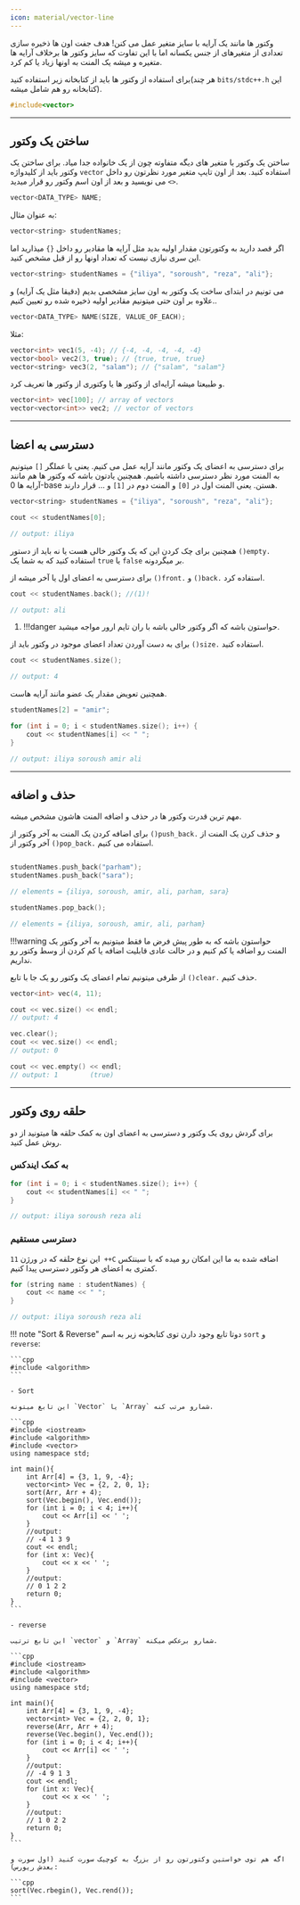 ```yaml
---
icon: material/vector-line
---
```


وکتور ها مانند یک آرایه با سایز متغیر عمل می کنن! هدف جفت اون ها ذخیره سازی تعدادی از متغیرهای از جنس یکسانه اما با این
تفاوت که سایز وکتور ها برخلاف آرایه ها متغیره و میشه یک المنت به اونها زیاد یا کم کرد.

برای استفاده از وکتور ها باید از کتابخانه زیر استفاده کنید(هر چند `bits/stdc++.h` این کتابخانه رو هم شامل میشه).

```cpp
#include<vector>
```

---

## ساختن یک وکتور

ساختن یک وکتور با متغیر های دیگه متفاوته چون از یک خانواده جدا میاد. برای ساختن یک وکتور باید از کلیدواژه `vector`
استفاده کنید. بعد از اون تایپ متغیر مورد نظرتون رو داخل `<>` می نویسید و بعد از اون اسم وکتور رو  قرار میدید.

```cpp
vector<DATA_TYPE> NAME;
```

به عنوان مثال:

```cpp
vector<string> studentNames;
```

اگر قصد دارید به وکتورتون مقدار اولیه بدید مثل آرایه ها مقادیر رو داخل `{}` میذارید اما این سری نیازی نیست که تعداد
اونها رو از قبل مشخص کنید.

```cpp
vector<string> studentNames = {"iliya", "soroush", "reza", "ali"};
```

می تونیم در ابتدای ساخت یک وکتور به اون سایز مشخصی بدیم (دقیقا مثل یک آرایه) و علاوه بر اون حتی میتونیم مقادیر اولیه
ذخیره شده رو تعیین کنیم..

```cpp
vector<DATA_TYPE> NAME(SIZE, VALUE_OF_EACH);
```

مثلا:

```cpp
vector<int> vec1(5, -4); // {-4, -4, -4, -4, -4}
vector<bool> vec2(3, true); // {true, true, true} 
vector<string> vec3(2, "salam"); // {"salam", "salam"}
```

و طبیعتا میشه آرایه‌ای از وکتور ها یا وکتوری از وکتور ها تعریف کرد.
```cpp
vector<int> vec[100]; // array of vectors
vector<vector<int>> vec2; // vector of vectors
```

---

## دسترسی به اعضا

برای دسترسی به اعضای یک وکتور مانند آرایه عمل می کنیم. یعنی با عملگر `[]` میتونیم به المنت مورد نظر دسترسی داشته باشیم.
همچنین یادتون باشه که وکتور ها هم مانند آرایه ها 0-base هستن. یعنی المنت اول در `[0]` و المنت دوم در `[1]` و ... قرار
دارند.

```cpp
vector<string> studentNames = {"iliya", "soroush", "reza", "ali"};

cout << studentNames[0];

// output: iliya
```

همچنین برای چک کردن این که یک وکتور خالی هست یا نه باید از دستور `()empty.` استفاده کنید که به شما یک `true` یا `false`
بر میگردونه.

 برای دسترسی به اعضای اول یا آخر میشه از `()front.` و `()back.` استفاده کرد.

```cpp
cout << studentNames.back(); //(1)!

// output: ali
```

1. !!!danger 
    حواستون باشه که اگر وکتور خالی باشه با ران تایم ارور مواجه میشید.

 برای به دست آوردن تعداد اعضای موجود در وکتور باید از `()size.` استفاده کنید.

```cpp
cout << studentNames.size();

// output: 4
```

همچنین تعویض مقدار یک عضو مانند آرایه هاست.

```cpp
studentNames[2] = "amir";

for (int i = 0; i < studentNames.size(); i++) {
    cout << studentNames[i] << " ";
}

// output: iliya soroush amir ali
```

---

## حذف و اضافه

مهم ترین قدرت وکتور ها در حذف و اضافه المنت هاشون مشخص میشه.

برای اضافه کردن یک المنت به آخر وکتور از `()push_back.` و حذف کرن یک المنت از آخر وکتور از `()pop_back.` استفاده می
کنیم.

```cpp

studentNames.push_back("parham");
studentNames.push_back("sara");

// elements = {iliya, soroush, amir, ali, parham, sara}

studentNames.pop_back();

// elements = {iliya, soroush, amir, ali, parham}
```

!!!warning
    حواستون باشه که به طور پیش فرض ما فقط میتونیم به آخر وکتور یک المنت رو اضافه یا کم کنیم و در حالت عادی قابلیت اضافه
    یا کم کردن از وسط وکتور رو نداریم.


از طرفی میتونیم تمام اعضای یک وکتور رو یک جا با تابع `()clear.` حذف کنیم.

```cpp
vector<int> vec(4, 11);

cout << vec.size() << endl;
// output: 4

vec.clear();
cout << vec.size() << endl;
// output: 0

cout << vec.empty() << endl;
// output: 1        (true)

```

---

## حلقه روی وکتور

برای گردش روی یک وکتور و دسترسی به اعضای اون به کمک حلقه ها میتونید از دو روش عمل کنید.

### به کمک ایندکس

```cpp
for (int i = 0; i < studentNames.size(); i++) {
    cout << studentNames[i] << " ";
}

// output: iliya soroush reza ali
```

### دسترسی مستقیم

این نوع حلقه که در ورژن `11 ++C` اضافه شده به ما این امکان رو میده که با سینتکس کمتری به اعضای هر وکتور دسترسی پیدا
کنیم.
```cpp
for (string name : studentNames) {
    cout << name << " ";
}

// output: iliya soroush reza ali
```

!!! note "Sort & Reverse"
    دوتا تابع وجود دارن توی کتابخونه زیر به اسم `sort` و `reverse`:
    
    ```cpp
    #include <algorithm>
    ```

    - Sort
    
    این تابع میتونه `Vector` یا `Array` شمارو مرتب کنه.

    ```cpp
    #include <iostream>
    #include <algorithm>
    #include <vector>
    using namespace std;

    int main(){
        int Arr[4] = {3, 1, 9, -4};
        vector<int> Vec = {2, 2, 0, 1};
        sort(Arr, Arr + 4);
        sort(Vec.begin(), Vec.end());
        for (int i = 0; i < 4; i++){
            cout << Arr[i] << ' ';
        }
        //output:
        // -4 1 3 9
        cout << endl;
        for (int x: Vec){
            cout << x << ' ';
        }
        //output:
        // 0 1 2 2
        return 0;
    }
    ```

    - reverse
    
    این تابع ترتیب `vector` و `Array` شمارو برعکس میکنه.

    ```cpp
    #include <iostream>
    #include <algorithm>
    #include <vector>
    using namespace std;

    int main(){
        int Arr[4] = {3, 1, 9, -4};
        vector<int> Vec = {2, 2, 0, 1};
        reverse(Arr, Arr + 4);
        reverse(Vec.begin(), Vec.end());
        for (int i = 0; i < 4; i++){
            cout << Arr[i] << ' ';
        }
        //output:
        // -4 9 1 3
        cout << endl;
        for (int x: Vec){
            cout << x << ' ';
        }
        //output:
        // 1 0 2 2
        return 0;
    }
    ```

    اگه هم توی خواستین وکتورتون رو از بزرگ به کوچیک سورت کنید (اول سورت و بعدش ریورس):

    ```cpp
    sort(Vec.rbegin(), Vec.rend());
    ```
